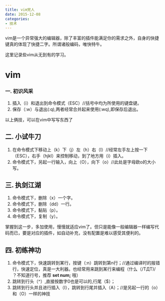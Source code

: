 ```yaml
---
title: vim党人
date: 2015-12-08
categories:
- 技术
---
```

vim是一个异常强大的编辑器，除了丰富的插件能满足你的需求之外，自身的快捷键真的体现了快捷二字。所谓诸般编码，唯快特牛。

这里记录些vim从无到有的学习。

# vim

### 一. 初识风采

1. 插入（i）和退出到命令模式（ESC）//括号中均为所使用的键盘键。
2. 保存（:w）与退出(:q),两者经常合并起来使用(:wq),即保存后退出。

以上俩技，可以在vim中写写东西了

## 二. 小试牛刀

1. 在命令模式下移动上（k）下（j）左（h）右（l）//经常左手左上按一下（ESC），右手（hjkl）来控制移动，到了地方用（i）插入。
2. 命令模式下，另起一行输入，向上（O），向下（o）//此处是字母欧o的大小写。

## 三. 执剑江湖
1. 命令模式下，删除（x）一个字。
2. 命令模式下，删除（dd）一行。
3. 命令模式下，黏贴（p）。
4. 命令模式下，复制（y）。

掌握到这一步，多加使用，慢慢就适应vim了。但只是能像一般编辑器一样编写代码而已，要是对应的插件，如自动补充，没有配置是难以感受其便利的。


## 四. 初练神功
1. 命令模式下，快速跳转到某行，按键（:n）跳转到第n行；//通过编译时的报错行，快速定位，真是一大利器。也经常用来跳到某行来编程（什么（/TДT)/ ？不知道行号，推荐 **set num;** 哦）
2. 跳转到行头（^）,直接按数字0也是可以的,行尾（$）；
3. 跳转到行头并且进行插入（I），跳转到行尾并插入（A）；//是另起一行的（o）和（O）一样的神技

 
